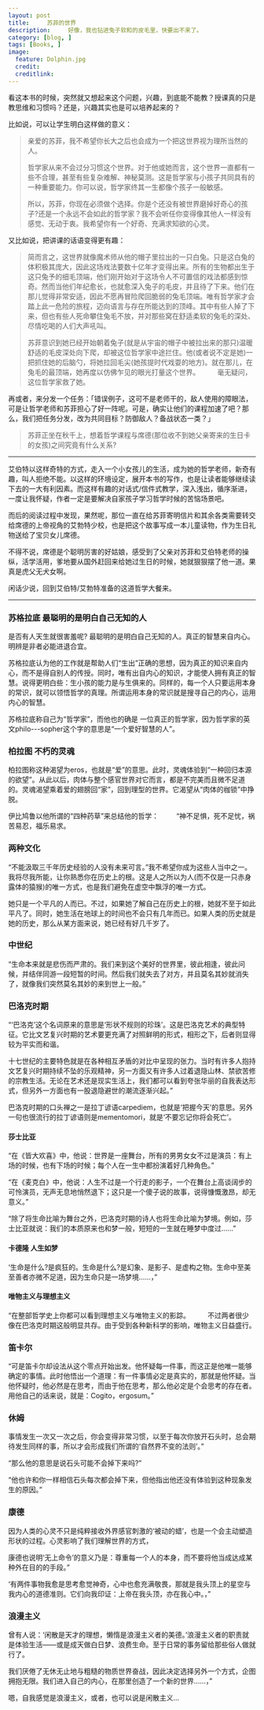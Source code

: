 ```yaml
---
layout: post  
title:     苏菲的世界
description:     好像，我也钻进兔子软和的皮毛里，快要出不来了。
category: [blog, ]  
tags: [Books, ]  
image:
  feature: Dolphin.jpg
  credit: 
  creditlink:   
---
```


看这本书的时候，突然就又想起来这个问题，兴趣，到底能不能教？授课真的只是教思维和习惯吗？还是，兴趣其实也是可以培养起来的？

比如说，可以让学生明白这样做的意义：

> 亲爱的苏菲，我不希望你长大之后也会成为一个把这世界视为理所当然的人。
> 
> 哲学家从来不会过分习惯这个世界。对于他或她而言，这个世界一直都有一些不合理，甚至有些复杂难解、神秘莫测。这是哲学家与小孩子共同具有的一种重要能力。你可以说，哲学家终其一生都像个孩子一般敏感。
> 
> 所以，苏菲，你现在必须做个选择。你是个还没有被世界磨掉好奇心的孩子?还是一个永远不会如此的哲学家？我不会听任你变得像其他人一样没有感觉、无动于衷。我希望你有一个好奇、充满求知欲的心灵。

又比如说，把讲课的话语变得更有趣：

> 简而言之，这世界就像魔术师从他的帽子里拉出的一只白兔。只是这白兔的体积极其庞大，因此这场戏法要数十亿年才变得出来。所有的生物都出生于这只兔予的细毛顶端，他们刚开始对于这场令人不可置信的戏法都感到惊奇。然而当他们年纪愈长，也就愈深入兔子的毛皮，并且待了下来。他们在那儿觉得非常安适，因此不愿再冒险爬回脆弱的兔毛顶端。唯有哲学家才会踏上此一危险的旅程，迈向语言与存在所能达到的顶峰。其中有些人掉了下来，但也有些人死命攀住兔毛不放，并对那些窝在舒适柔软的兔毛的深处、尽情吃喝的人们大声吼叫。
> 
> 苏菲意识到她已经开始朝着兔子(就是从宇宙的帽子中被拉出来的那只)温暖舒适的毛皮深处向下爬，却被这位哲学家中途拦住。他(或者说不定是她)一把抓住她的后脑勺，将她拉回毛尖(她孩提时代戏耍的地方)。就在那儿，在兔毛的最顶端，她再度以仿佛乍见的眼光打量这个世界。 　　 毫无疑问，这位哲学家救了她。

再或者，来分发一个任务：「错误例子，这可不是老师干的，敌人使用的障眼法，可是让哲学老师和苏菲担心了好一阵呢。可是，确实让他们的课程加速了吧？那么，我们把任务分发，改为共同目标？防御敌人？备战状态一类？」

> 苏菲正坐在秋千上，想着哲学课程与席德(那位收不到她父亲寄来的生日卡的女孩)之间究竟有什么关系?

***

艾伯特以这样奇特的方式，走入一个小女孩儿的生活，成为她的哲学老师，新奇有趣，叫人拒绝不能。以这样的环境设定，展开本书的写作，也是让读者能够继续读下去的一大有利因素。而这样有趣的对话式/信件式教学，深入浅出，循序渐进，一度让我怀疑，作者一定是要解决自家孩子学习哲学时候的苦恼场景吧。

而后的阅读过程中发现，果然呢，那位一直在给苏菲寄明信片和其余各类需要转交给席德的上帝视角的艾勃特少校，也是把这个故事写成一本儿童读物，作为生日礼物送给了宝贝女儿席德。

不得不说，席德是个聪明厉害的好姑娘，感受到了父亲对苏菲和艾伯特老师的操纵，活学活用，爹地要从国外赶回来给她过生日的时候，她就狠狠摆了他一道。果真是虎父无犬女啊。

闲话少说，回到艾伯特/艾勃特准备的这道哲学大餐来。

***

### 苏格拉底 最聪明的是明白自己无知的人

是否有人天生就很害羞呢? 最聪明的是明白自己无知的人。真正的智慧来自内心。明辨是非者必能进退合宜。 

苏格拉底认为他的工作就是帮助人们“生出”正确的思想，因为真正的知识来自内心，而不是得自别人的传授。同时，唯有出自内心的知识，才能使人拥有真正的智慧。说得更明白些：生小孩的能力是与生俱来的。同样的，每一个人只要运用本身的常识，就可以领悟哲学的真理。所谓运用本身的常识就是搜寻自己的内心，运用内心的智慧。 　

苏格拉底称自己为“哲学家”，而他也的确是 一位真正的哲学家，因为哲学家的英文philo---sopher这个字的意思是“一个爱好智慧的人”。

### 柏拉图 不朽的灵魂

柏拉图称这种渴望为eros，也就是“爱”的意思。此时，灵魂体验到“一种回归本源的欲望”。从此以后，肉体与整个感官世界对它而言，都是不完美而且微不足道的。灵魂渴望乘着爱的翅膀回“家”，回到理型的世界。它渴望从“肉体的枷锁”中挣脱。

伊比鸠鲁以他所谓的“四种药草”来总结他的哲学： 　　 “神不足惧，死不足忧，祸苦易忍，福乐易求。

### 两种文化

“不能汲取三千年历史经验的人没有未来可言。”我不希望你成为这些人当中之一。我将尽我所能，让你熟悉你在历史上的根。这是人之所以为人(而不仅是一只赤身露体的猿猴)的唯一方式，也是我们避免在虚空中飘浮的唯一方式。 

她只是一个平凡的人而已。不过，如果她了解自己在历史上的根，她就不至于如此平凡了。同时，她生活在地球上的时间也不会只有几年而已。如果人类的历史就是她的历史，那么从某方面来说，她已经有好几千岁了。

### 中世纪

“生命本来就是悲伤而严肃的。我们来到这个美好的世界里，彼此相逢，彼此问候，并结伴同游一段短暂的时间。然后我们就失去了对方，并且莫名其妙就消失了，就像我们突然莫名其妙的来到世上一般。”

### 巴洛克时期

“‘巴洛克’这个名词原来的意思是‘形状不规则的珍珠’。这是巴洛克艺术的典型特征。它比文艺复兴时期的艺术要更充满了对照鲜明的形式，相形之下，后者则显得较为平实而和谐。

十七世纪的主要特色就是在各种相互矛盾的对比中呈现的张力。当时有许多人抱持文艺复兴时期持续不坠的乐观精神，另一方面又有许多人过着退隐山林、禁欲苦修的宗教生活。无论在艺术还是现实生活上，我们都可以看到夸张华丽的自我表达形式，但另外一方面也有一股退隐避世的潮流逐渐兴起。”

巴洛克时期的口头禅之一是拉丁谚语carpediem，也就是‘把握今天’的意思。另外一句也很流行的拉丁谚语则是mementomori，就是‘不要忘记你将会死亡’。 

#### 莎士比亚

“在《皆大欢喜》中，他说：世界是一座舞台，所有的男男女女不过是演员：有上场的时候，也有下场的时候；每个人在一生中都扮演着好几种角色。” 

“在《麦克白》中，他说：人生不过是一个行走的影子，一个在舞台上高谈阔步的可怜演员，无声无息地悄然退下；这只是一个傻子说的故事，说得慷慨激昂，却无意义。”

“除了将生命比喻为舞台之外，巴洛克时期的诗人也将生命比喻为梦境。例如，莎士比亚就说：我们的本质原来也和梦一般，短短的一生就在睡梦中度过……” 

#### 卡德隆 人生如梦

‘生命是什么?是疯狂的。生命是什么?是幻象、是影子、是虚构之物。生命中至美至善者亦微不足道，因为生命只是一场梦境……，”

#### 唯物主义与理想主义

“在整部哲学史上你都可以看到理想主义与唯物主义的影踪。 　　 不过两者很少像在巴洛克时期这般明显共存。由于受到各种新科学的影响，唯物主义日益盛行。

### 笛卡尔

“可是笛卡尔却设法从这个零点开始出发。他怀疑每一件事，而这正是他唯一能够确定的事情。此时他悟出一个道理：有一件事情必定是真实的，那就是他怀疑。当他怀疑时，他必然是在思考，而由于他在思考，那么他必定是个会思考的存在者。用他自己的话来说，就是：Cogito，ergosum。”

### 休姆

事情发生一次又一次之后，你会变得非常习惯，以至于每次你放开石头时，总会期待发生同样的事，所以才会形成我们所谓的‘自然界不变的法则’。” 　　 

“那么他的意思是说石头可能不会掉下来吗?” 　　 

“他也许和你一样相信石头每次都会掉下来，但他指出他还没有体验到这种现象发生的原因。”

### 康德

因为人类的心灵不只是纯粹接收外界感官刺激的‘被动的蜡’，也是一个会主动塑造形状的过程。心灵影响了我们理解世界的方式，

康德也说明‘无上命令’的意义乃是：尊重每一个人的本身，而不要将他当成达成某种外在目的的手段。” 

‘有两件事物我愈是思考愈觉神奇，心中也愈充满敬畏，那就是我头顶上的星空与我内心的道德准则。它们向我印证：上帝在我头顶，亦在我心中。，”

### 浪漫主义

曾有人说：‘闲散是天才的理想，懒惰是浪漫主义者的美德。’浪漫主义者的职责就是体验生活——或是成天做白日梦、浪费生命。至于日常的事务留给那些俗人做就行了。

我们厌倦了无休无止地与粗糙的物质世界奋战，因此决定选择另外一个方式，企图拥抱无限。我们进入自己的内心，在那里创造了一个新的世界……，”

嗯，自我感觉是浪漫主义，或者，也可以说是闲散主义...

